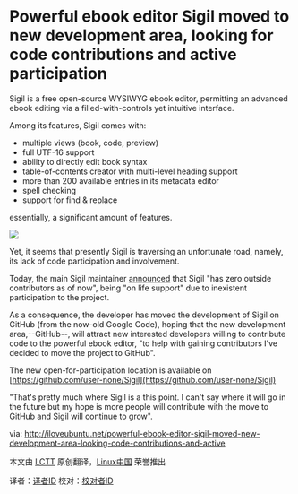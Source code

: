 Powerful ebook editor Sigil moved to new development area, looking for code contributions and active participation 
================================================================================
Sigil is a free open-source WYSIWYG ebook editor, permitting an advanced ebook editing via a filled-with-controls yet intuitive interface.

Among its features, Sigil comes with:

- multiple views (book, code, preview)
- full UTF-16 support
- ability to directly edit book syntax
- table-of-contents creator with multi-level heading support
- more than 200 available entries in its metadata editor
- spell checking
- support for find & replace

essentially, a significant amount of features.

![](http://iloveubuntu.net/pictures_me/sigil%20code%20participation.jpg)

Yet, it seems that presently Sigil is traversing an unfortunate road, namely, its lack of code participation and involvement.

Today, the main Sigil maintainer [announced](http://sigildev.blogspot.ro/2013/09/sigil-status.html) that Sigil "has zero outside contributors as of now", being "on life support" due to inexistent participation to the project.

As a consequence, the developer has moved the development of Sigil on GitHub (from the now-old Google Code), hoping that the new development area,--GitHub--, will attract new interested developers willing to contribute code to the powerful ebook editor, "to help with gaining contributors I've decided to move the project to GitHub".

The new open-for-participation location is available on [https://github.com/user-none/Sigil](https://github.com/user-none/Sigil)

"That's pretty much where Sigil is a this point. I can't say where it will go in the future but my hope is more people will contribute with the move to GitHub and Sigil will continue to grow".

via: http://iloveubuntu.net/powerful-ebook-editor-sigil-moved-new-development-area-looking-code-contributions-and-active

本文由 [LCTT][] 原创翻译，[Linux中国][] 荣誉推出

译者：[译者ID][] 校对：[校对者ID][]

[LCTT]:https://github.com/LCTT/TranslateProject
[Linux中国]:http://linux.cn/portal.php
[译者ID]:http://linux.cn/space/译者ID
[校对者ID]:http://linux.cn/space/校对者ID

[1]:http://iloveubuntu.net/powerful-ebook-editor-sigil-moved-new-development-area-looking-code-contributions-and-active
[2]:http://sigildev.blogspot.ro/2013/09/sigil-status.html
[3]:https://github.com/user-none/Sigil